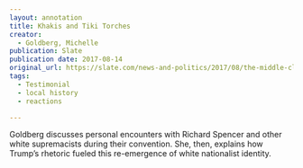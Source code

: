 ```yaml
---
layout: annotation
title: Khakis and Tiki Torches
creator:
  - Goldberg, Michelle
publication: Slate
publication date: 2017-08-14
original_url: https://slate.com/news-and-politics/2017/08/the-middle-class-clean-cut-racism-of-richard-spencers-acolytes.html
tags:
  - Testimonial
  - local history
  - reactions

---
```

Goldberg discusses personal encounters with Richard Spencer and other white supremacists during their convention. She, then, explains how Trump’s rhetoric fueled this re-emergence of white nationalist identity. 
